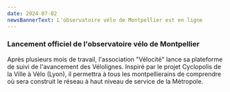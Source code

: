 ```yaml
---
date: 2024-07-02
newsBannerText: L'observatoire vélo de Montpellier est en ligne
---
```


### Lancement officiel de l'observatoire vélo de Montpellier
Après plusieurs mois de travail, l'association "Vélocité" lance sa plateforme de suivi de l'avancement des Vélolignes. Inspiré par le projet Cyclopolis de la Ville à Vélo (Lyon), il permettra à tous les montpellierains de comprendre où sera construit le réseau à haut niveau de service de la Métropole.
<!-- a décommenter avec le bon lien quand on aura l'actu sur le site de Vélocité
[Lire le communiqué officiel](https://www.velocite-montpellier.fr/){target="_blank"}
-->